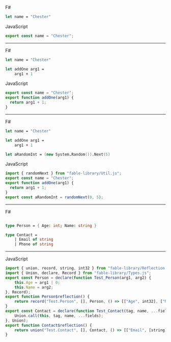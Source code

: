 
F#

```fsharp
let name = "Chester" 
```

JavaScript

```javascript
export const name = "Chester"; 
```

---

F#

```fsharp
let name = "Chester" 

let addOne arg1 = 
    arg1 + 1
```

JavaScript

```javascript
export const name = "Chester";
export function addOne(arg1) {
  return arg1 + 1;
}
```

---

F#

```fsharp
let name = "Chester" 

let addOne arg1 = 
    arg1 + 1

let aRandomInt = (new System.Random()).Next(5)
```

JavaScript

```javascript
import { randomNext } from "fable-library/Util.js";
export const name = "Chester";
export function addOne(arg1) {
  return arg1 + 1;
}
export const aRandomInt = randomNext(0, 5);
```

---

F#

```fsharp

type Person = { Age: int; Name: string }

type Contact =
    | Email of string
    | Phone of string

```

---

JavaScript

```javascript
import { union, record, string, int32 } from "fable-library/Reflection.js";
import { Union, declare, Record } from "fable-library/Types.js";
export const Person = declare(function Test_Person(arg1, arg2) {
    this.Age = arg1 | 0;
    this.Name = arg2;
}, Record);
export function Person$reflection() {
    return record("Test.Person", [], Person, () => [["Age", int32], ["Name", string]]);
}
export const Contact = declare(function Test_Contact(tag, name, ...fields) {
    Union.call(this, tag, name, ...fields);
}, Union);
export function Contact$reflection() {
    return union("Test.Contact", [], Contact, () => [["Email", [string]], ["Phone", [string]]]);
}
```
